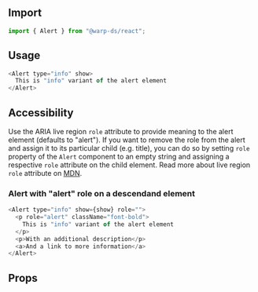 ## Import

```js
import { Alert } from "@warp-ds/react";
```

## Usage

```js
<Alert type="info" show>
  This is "info" variant of the alert element
</Alert>
```

## Accessibility

Use the ARIA live region `role` attribute to provide meaning to the alert
element (defaults to "alert"). If you want to remove the role from the alert and
assign it to its particular child (e.g. title), you can do so by setting `role`
property of the `Alert` component to an empty string and assigning a respective
`role` attribute on the child element. Read more about live region `role`
attribute on
[MDN](https://developer.mozilla.org/en-US/docs/Web/Accessibility/ARIA/ARIA_Live_Regions#roles_with_implicit_live_region_attributes).

### Alert with "alert" role on a descendand element

```js
<Alert type="info" show={show} role="">
  <p role="alert" className="font-bold">
    This is "info" variant of the alert element
  </p>
  <p>With an additional description</p>
  <a>And a link to more information</a>
</Alert>
```

## Props

<api-table react component="Alert" />
